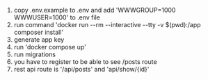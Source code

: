 1. copy .env.example to .env and add
   'WWWGROUP=1000
    WWWUSER=1000'
   to .env file
2. run command 'docker run --rm --interactive --tty -v $(pwd):/app composer install'
3. generate app key
4. run 'docker compose up'
5. run migrations
6. you have to register to be able to see /posts route
7. rest api route is '/api/posts' and 'api/show/{id}'

   
